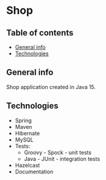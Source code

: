 # Shop

## Table of contents

* [General info](#general-info)
* [Technologies](#technologies)

## General info
Shop application created in Java 15.

## Technologies
* Spring
* Maven
* Hibernate
* MySQL
* Tests:
   * Groovy - Spock -  unit tests
   * Java - JUnit - integration tests
* Hazelcast 
* Documentation

